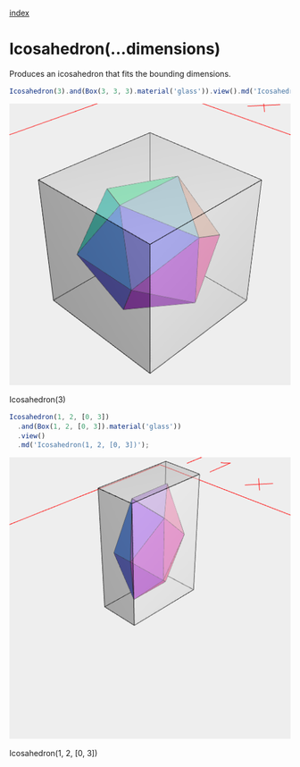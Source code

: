 [index](../../nb/api/index.md)
# Icosahedron(...dimensions)

Produces an icosahedron that fits the bounding dimensions.

```JavaScript
Icosahedron(3).and(Box(3, 3, 3).material('glass')).view().md('Icosahedron(3)');
```

![Image](Icosahedron.md.0.png)

Icosahedron(3)

```JavaScript
Icosahedron(1, 2, [0, 3])
  .and(Box(1, 2, [0, 3]).material('glass'))
  .view()
  .md('Icosahedron(1, 2, [0, 3])');
```

![Image](Icosahedron.md.1.png)

Icosahedron(1, 2, [0, 3])
